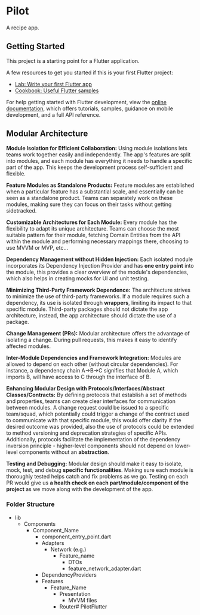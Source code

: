 # Pilot

A recipe app.

## Getting Started

This project is a starting point for a Flutter application.

A few resources to get you started if this is your first Flutter project:

- [Lab: Write your first Flutter app](https://docs.flutter.dev/get-started/codelab)
- [Cookbook: Useful Flutter samples](https://docs.flutter.dev/cookbook)

For help getting started with Flutter development, view the
[online documentation](https://docs.flutter.dev/), which offers tutorials,
samples, guidance on mobile development, and a full API reference.

## **Modular Architecture**

**Module Isolation for Efficient Collaboration:** Using module isolations lets teams work together easily and independently. The app's features are split into modules, and each module has everything it needs to handle a specific part of the app. This keeps the development process self-sufficient and flexible.

**Feature Modules as Standalone Products:** Feature modules are established when a particular feature has a substantial scale, and essentially can be seen as a standalone product. Teams can separately work on these modules, making sure they can focus on their tasks without getting sidetracked.

**Customizable Architectures for Each Module:** Every module has the flexibility to adapt its unique architecture. Teams can choose the most suitable pattern for their module, fetching Domain Entities from the API within the module and performing necessary mappings there, choosing to use MVVM or MVP, etc…

**Dependency Management without Hidden Injection:** Each isolated module incorporates its Dependency Injection Provider and has **one entry point** into the module, this provides a clear overview of the module's dependencies, which also helps in creating mocks for UI and unit testing.

**Minimizing Third-Party Framework Dependence:** The architecture strives to minimize the use of third-party frameworks. If a module requires such a dependency, its use is isolated through **wrappers**, limiting its impact to that specific module. Third-party packages should not dictate the app architecture, instead, the app architecture should dictate the use of a package.

**Change Management (PRs):** Modular architecture offers the advantage of isolating a change. During pull requests, this makes it easy to identify affected modules.  

**Inter-Module Dependencies and Framework Integration:** Modules are allowed to depend on each other (without circular dependencies). For instance, a dependency chain A->B->C signifies that Module A, which imports B, will have access to C through the interface of B. 

**Enhancing Modular Design with Protocols/Interfaces/Abstract Classes/Contracts:** By defining protocols that establish a set of methods and properties, teams can create clear interfaces for communication between modules. A change request could be issued to a specific team/squad, which potentially could trigger a change of the contract used to communicate with that specific module, this would offer clarity if the desired outcome was provided, also the use of protocols could be extended to method versioning and deprecation strategies of specific APIs. Additionally, protocols facilitate the implementation of the dependency inversion principle - higher-level components should not depend on lower-level components without an **abstraction**.

**Testing and Debugging:** Modular design should make it easy to isolate, mock, test, and debug **specific functionalities**. Making sure each module is thoroughly tested helps catch and fix problems as we go. Testing on each PR would give us **a health check on each part/module/component of the project** as we move along with the development of the app.

### Folder Structure

- lib
    - Components
        - Component_Name
            - component_entry_point.dart
            - Adapters
                - Network (e.g.)
                    - Feature_name
                        - DTOs
                        - feature_network_adapter.dart
            - DependencyProviders
            - Features
                - Feature_Name
                    - Presentation
                        - MVVM files
                    - Router# PilotFlutter

